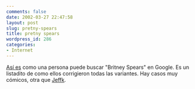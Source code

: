 ```yaml
---
comments: false
date: 2002-03-27 22:47:58
layout: post
slug: pretny-spears
title: pretny spears
wordpress_id: 286
categories:
- Internet
---
```


[Así es](http://www.google.com/jobs/britney.html) como una persona puede buscar &#34;Britney Spears&#34; en Google. Es un listadito de como ellos corrigieron todas las variantes. Hay casos muy cómicos, otra que [Jeffk](http://www.somethingawful.com/jeffk).




 
